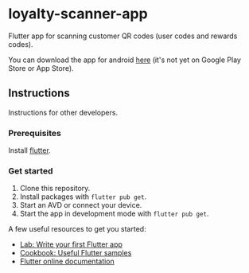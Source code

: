 # loyalty-scanner-app

Flutter app for scanning customer QR codes (user codes and rewards codes).

You can download the app for android [here](https://github.com/toppev/loyalty-scanner-app/releases) (it's not yet on
 Google Play Store or App Store).

## Instructions

Instructions for other developers.

### Prerequisites

Install [flutter](https://flutter.dev/docs/get-started/install).

### Get started

1. Clone this repository.
2. Install packages with `flutter pub get`.
3. Start an AVD or connect your device.
4. Start the app in development mode with `flutter pub get`.

A few useful resources to get you started:

- [Lab: Write your first Flutter app](https://flutter.dev/docs/get-started/codelab)
- [Cookbook: Useful Flutter samples](https://flutter.dev/docs/cookbook)
- [Flutter online documentation](https://flutter.dev/docs)
